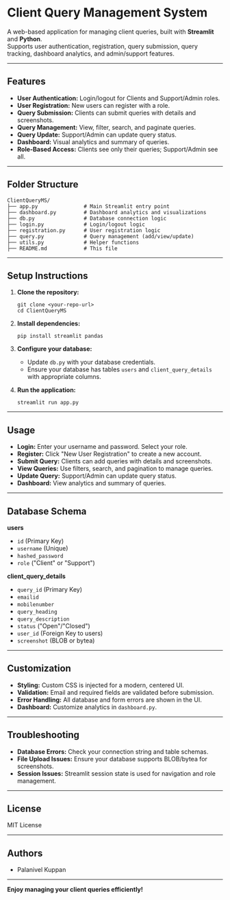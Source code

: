 # Client Query Management System

A web-based application for managing client queries, built with **Streamlit** and **Python**.  
Supports user authentication, registration, query submission, query tracking, dashboard analytics, and admin/support features.

---

## Features

- **User Authentication:** Login/logout for Clients and Support/Admin roles.
- **User Registration:** New users can register with a role.
- **Query Submission:** Clients can submit queries with details and screenshots.
- **Query Management:** View, filter, search, and paginate queries.
- **Query Update:** Support/Admin can update query status.
- **Dashboard:** Visual analytics and summary of queries.
- **Role-Based Access:** Clients see only their queries; Support/Admin see all.

---

## Folder Structure

```
ClientQueryMS/
├── app.py               # Main Streamlit entry point
├── dashboard.py         # Dashboard analytics and visualizations
├── db.py                # Database connection logic
├── login.py             # Login/logout logic
├── registration.py      # User registration logic
├── query.py             # Query management (add/view/update)
├── utils.py             # Helper functions
├── README.md            # This file
```

---

## Setup Instructions

1. **Clone the repository:**
   ```
   git clone <your-repo-url>
   cd ClientQueryMS
   ```

2. **Install dependencies:**
   ```
   pip install streamlit pandas
   ```

3. **Configure your database:**
   - Update `db.py` with your database credentials.
   - Ensure your database has tables `users` and `client_query_details` with appropriate columns.

4. **Run the application:**
   ```
   streamlit run app.py
   ```

---

## Usage

- **Login:** Enter your username and password. Select your role.
- **Register:** Click "New User Registration" to create a new account.
- **Submit Query:** Clients can add queries with details and screenshots.
- **View Queries:** Use filters, search, and pagination to manage queries.
- **Update Query:** Support/Admin can update query status.
- **Dashboard:** View analytics and summary of queries.

---

## Database Schema

**users**
- `id` (Primary Key)
- `username` (Unique)
- `hashed_password`
- `role` ("Client" or "Support")

**client_query_details**
- `query_id` (Primary Key)
- `emailid`
- `mobilenumber`
- `query_heading`
- `query_description`
- `status` ("Open"/"Closed")
- `user_id` (Foreign Key to users)
- `screenshot` (BLOB or bytea)

---

## Customization

- **Styling:** Custom CSS is injected for a modern, centered UI.
- **Validation:** Email and required fields are validated before submission.
- **Error Handling:** All database and form errors are shown in the UI.
- **Dashboard:** Customize analytics in `dashboard.py`.

---

## Troubleshooting

- **Database Errors:** Check your connection string and table schemas.
- **File Upload Issues:** Ensure your database supports BLOB/bytea for screenshots.
- **Session Issues:** Streamlit session state is used for navigation and role management.

---

## License

MIT License

---

## Authors

- Palanivel Kuppan

---

**Enjoy managing your client queries efficiently!**

